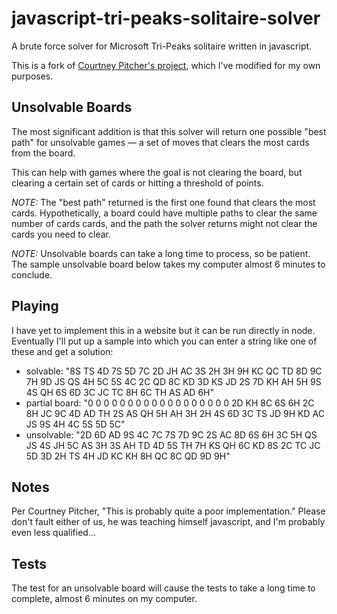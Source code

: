 # javascript-tri-peaks-solitaire-solver

A brute force solver for Microsoft Tri-Peaks solitaire written in javascript.

This is a fork of [Courtney Pitcher's project](https://github.com/IgniparousTempest/javascript-tri-peaks-solitaire-solver), which I've modified for my own purposes.

## Unsolvable Boards

The most significant addition is that this solver will return one possible "best path" for unsolvable games — a set of moves that clears the most cards from the board.

This can help with games where the goal is not clearing the board, but clearing a certain set of cards or hitting a threshold of points.

*NOTE:* The "best path" returned is the first one found that clears the most cards. Hypothetically, a board could have multiple paths to clear the same number of cards cards, and the path the solver returns might not clear the cards you need to clear.

*NOTE:* Unsolvable boards can take a long time to process, so be patient. The sample unsolvable board below takes my computer almost 6 minutes to conclude.

## Playing

I have yet to implement this in a website but it can be run directly in node. Eventually I'll put up a sample into which you can enter a string like one of these and get a solution:

- solvable: "8S TS 4D 7S 5D 7C 2D JH AC 3S 2H 3H 9H KC QC TD 8D 9C 7H 9D JS QS 4H 5C 5S 4C 2C QD 8C KD 3D KS JD 2S 7D KH AH 5H 9S 4S QH 6S 6D 3C JC TC 8H 6C TH AS AD 6H"
- partial board: "0 0 0 0 0 0 0 0 0 0 0 0 0 0 0 0 0 0 2D KH 8C 6S 6H 2C 8H JC 9C 4D AD TH 2S AS QH 5H AH 3H 2H 4S 6D 3C TS JD 9H KD AC JS 9S 4H 4C 5S 5D 5C"
- unsolvable: "2D 6D AD 9S 4C 7C 7S 7D 9C 2S AC 8D 6S 6H 3C 5H QS JS 4S JH 5C AS 3H 3S AH TD 4D 5S TH 7H KS QH 6C KD 8S 2C TC JC 5D 3D 2H TS 4H JD KC KH 8H QC 8C QD 9D 9H"

## Notes

Per Courtney Pitcher, "This is probably quite a poor implementation." Please don't fault either of us, he was teaching himself javascript, and I'm probably even less qualified...

## Tests

The test for an unsolvable board will cause the tests to take a long time to complete, almost 6 minutes on my computer.
